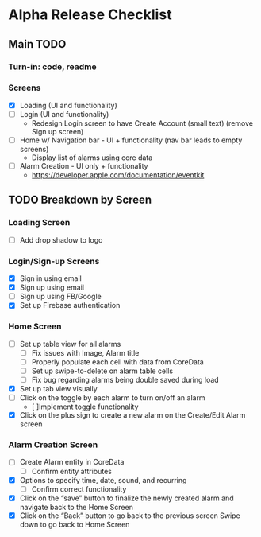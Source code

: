 # Alpha Release Checklist

## Main TODO

### Turn-in: code, readme

### Screens
- [x] Loading (UI and functionality)
- [ ] Login (UI and functionality)
    - Redesign Login screen to have Create Account (small text) (remove Sign up screen)
- [ ] Home w/ Navigation bar - UI + functionality (nav bar leads to empty screens)
    - Display list of alarms using core data
- [ ] Alarm Creation - UI only + functionality
    - https://developer.apple.com/documentation/eventkit

## TODO Breakdown by Screen

### Loading Screen
- [ ] Add drop shadow to logo

### Login/Sign-up Screens
- [x] Sign in using email
- [x] Sign up using email
- [ ] Sign up using FB/Google
- [x] Set up Firebase authentication

### Home Screen
- [ ] Set up table view for all alarms
    - [ ] Fix issues with Image, Alarm title
    - [ ] Properly populate each cell with data from CoreData
    - [ ] Set up swipe-to-delete on alarm table cells
    - [ ] Fix bug regarding alarms being double saved during load
- [x] Set up tab view visually
- [ ] Click on the toggle by each alarm to turn on/off an alarm
    - [ ]Implement toggle functionality
- [x] Click on the plus sign to create a new alarm on the Create/Edit Alarm screen

### Alarm Creation Screen
- [ ] Create Alarm entity in CoreData
    - [ ] Confirm entity attributes
- [x] Options to specify time, date, sound, and recurring
    - [ ] Confirm correct functionality
- [x] Click on the “save” button to finalize the newly created alarm and navigate back to the Home Screen
- [x] ~~Click on the “Back” button to go back to the previous screen~~ Swipe down to go back to Home Screen
